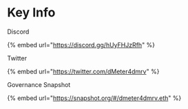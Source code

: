 # Key Info

Discord

{% embed url="https://discord.gg/hUyFHJzRfh" %}

Twitter&#x20;

{% embed url="https://twitter.com/dMeter4dmrv" %}

Governance Snapshot

{% embed url="https://snapshot.org/#/dmeter4dmrv.eth" %}
